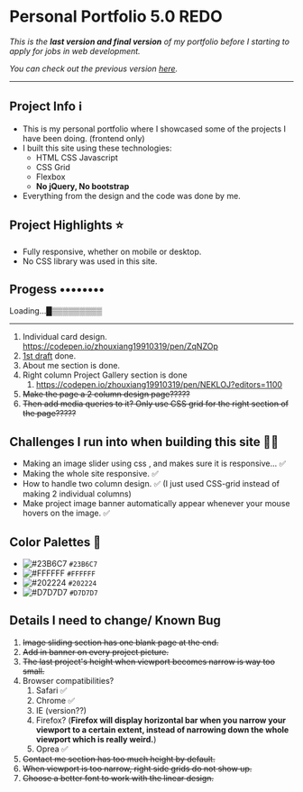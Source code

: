 # Personal Portfolio 5.0 REDO

*This is the **last version and final version** of my portfolio before I starting to apply for jobs in web development.*

*You can check out the previous version [here](https://codepen.io/zhouxiang19910319/pen/bKJEPB).*

---

## Project Info ℹ️

* This is my personal portfolio where I showcased some of the projects I have been doing. (frontend only)
* I built this site using these technologies: 
  * HTML CSS Javascript
  * CSS Grid
  * Flexbox
  * **No jQuery, No bootstrap**
* Everything from the design and the code was done by me.

## Project Highlights ⭐️

* Fully responsive, whether on mobile or desktop.
* No CSS library was used in this site.



## Progess ••••••••

Loading…█▒▒▒▒▒▒▒▒▒

---



1. Individual card design. https://codepen.io/zhouxiang19910319/pen/ZqNZOp
2. [1st draft](https://res.cloudinary.com/zzrot/image/upload/v1540980813/Personal%20Portfolio%20Collection/Personal%20Portfolio%20Site%20Images/1st_draft.png) done. 
3. About me section is done.
4. Right column Project Gallery section is done
   1. https://codepen.io/zhouxiang19910319/pen/NEKLOJ?editors=1100 
5. ~~Make the page a 2 column design page?????~~
6. ~~Then add media queries to it? Only use CSS grid for the right section of the page?????~~

## Challenges I run into when building this site 🤦‍♂️

* Making an image slider using css , and makes sure it is responsive... ✅
* Making the whole site responsive. ✅
* How to handle two column design. ✅ (I just used CSS-grid instead of making 2 individual columns)
* Make project image banner automatically appear whenever your mouse hovers on the image. ✅





## Color Palettes 🎨

- ![#23B6C7](https://placehold.it/15/23B6C7/000000?text=+) `#23B6C7`
- ![#FFFFFF](https://placehold.it/15/ffffff/000000?text=+) `#FFFFFF`
- ![#202224](https://placehold.it/15/202224/000000?text=+) `#202224`
- ![#D7D7D7](https://placehold.it/15/d7d7d7/000000?text=+) `#D7D7D7`


## Details I need to change/ Known Bug

1. ~~Image sliding section has one blank page at the end.~~
2. ~~Add in banner on every project picture.~~
3. ~~The last project's height when viewport becomes narrow is way too small.~~
4. Browser compatibilities? 
   1. Safari ✅
   2. Chrome ✅
   3. IE (version??)
   4. Firefox? (**Firefox will display horizontal bar when you narrow your viewport to a certain extent, instead of narrowing down the whole viewport which is really weird.**)
   5. Oprea ✅
5. ~~Contact me section has too much height by default.~~
6. ~~When viewport is too narrow, right side grids do not show up.~~
7. ~~Choose a better font to work with the linear design.~~




